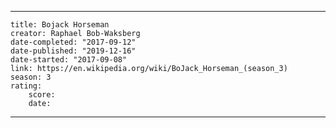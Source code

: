 ---

    title: Bojack Horseman
    creator: Raphael Bob-Waksberg
    date-completed: "2017-09-12"
    date-published: "2019-12-16"
    date-started: "2017-09-08"
    link: https://en.wikipedia.org/wiki/BoJack_Horseman_(season_3)
    season: 3
    rating:
        score: 
        date:

---